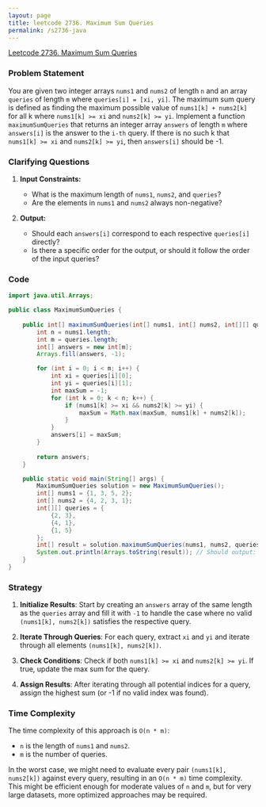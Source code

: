 ```yaml
---
layout: page
title: leetcode 2736. Maximum Sum Queries
permalink: /s2736-java
---
```

[Leetcode 2736. Maximum Sum Queries](https://algoadvance.github.io/algoadvance/l2736)
### Problem Statement

You are given two integer arrays `nums1` and `nums2` of length `n` and an array `queries` of length `m` where `queries[i] = [xi, yi]`. The maximum sum query is defined as finding the maximum possible value of `nums1[k] + nums2[k]` for all k where `nums1[k] >= xi` and `nums2[k] >= yi`. Implement a function `maximumSumQueries` that returns an integer array `answers` of length `m` where `answers[i]` is the answer to the `i-th` query. If there is no such k that `nums1[k] >= xi` and `nums2[k] >= yi`, then `answers[i]` should be -1.

### Clarifying Questions

1. **Input Constraints:**
   - What is the maximum length of `nums1`, `nums2`, and `queries`?
   - Are the elements in `nums1` and `nums2` always non-negative?

2. **Output:**
   - Should each `answers[i]` correspond to each respective `queries[i]` directly?
   - Is there a specific order for the output, or should it follow the order of the input queries?

### Code

```java
import java.util.Arrays;

public class MaximumSumQueries {
    
    public int[] maximumSumQueries(int[] nums1, int[] nums2, int[][] queries) {
        int n = nums1.length;
        int m = queries.length;
        int[] answers = new int[m];
        Arrays.fill(answers, -1);

        for (int i = 0; i < m; i++) {
            int xi = queries[i][0];
            int yi = queries[i][1];
            int maxSum = -1;
            for (int k = 0; k < n; k++) {
                if (nums1[k] >= xi && nums2[k] >= yi) {
                    maxSum = Math.max(maxSum, nums1[k] + nums2[k]);
                }
            }
            answers[i] = maxSum;
        }
        
        return answers;
    }

    public static void main(String[] args) {
        MaximumSumQueries solution = new MaximumSumQueries();
        int[] nums1 = {1, 3, 5, 2};
        int[] nums2 = {4, 2, 3, 1};
        int[][] queries = {
            {2, 3},
            {4, 1},
            {1, 5}
        };
        int[] result = solution.maximumSumQueries(nums1, nums2, queries);
        System.out.println(Arrays.toString(result)); // Should output: [8, 8, 5]
    }
}
```

### Strategy

1. **Initialize Results**: Start by creating an `answers` array of the same length as the `queries` array and fill it with `-1` to handle the case where no valid `(nums1[k], nums2[k])` satisfies the respective query.

2. **Iterate Through Queries**: For each query, extract `xi` and `yi` and iterate through all elements `(nums1[k], nums2[k])`.

3. **Check Conditions**: Check if both `nums1[k] >= xi` and `nums2[k] >= yi`. If true, update the max sum for the query.

4. **Assign Results**: After iterating through all potential indices for a query, assign the highest sum (or -1 if no valid index was found).

### Time Complexity

The time complexity of this approach is `O(n * m)`:
- `n` is the length of `nums1` and `nums2`.
- `m` is the number of queries.
  
In the worst case, we might need to evaluate every pair `(nums1[k], nums2[k])` against every query, resulting in an `O(n * m)` time complexity. This might be efficient enough for moderate values of `n` and `m`, but for very large datasets, more optimized approaches may be required.